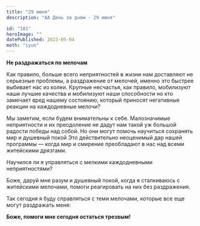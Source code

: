 ```yaml
---
title: "29 июня"
description: "АА День за днем - 29 июня"

id: "181"
heroImage: ""
datePublished: 2023-05-04
moth: "iyun"
---
```


**Не раздражаться по мелочам**

Как правило, больше всего неприятностей в жизни нам доставляют не серьезные
проблемы, а раздражение от мелочей, именно это быстрее выбивает нас из колеи.
Крупные несчастья, как правило, мобилизуют наши лучшие качества и мобилизуют
наши способности но кто замечает вред нашему состоянию, который приносят
негативные реакции на каждодневные мелочи?

Мы заметим, если будем внимательны к себе. Малозначимые неприятности и их
преодоление не дадут нам такой уж большой радости победы над собой. Но они
могут помочь научиться сохранять мир и душевный покой Это действительно
неоценимый дар нашей программы — когда мир и смирение преобладают в нас над
всеми житейскими дрязгами.

Научился ли я управляться с мелкими каждодневными неприятностями?

Боже, даруй мне разум и душевный покой, когда я сталкиваюсь с житейскими
мелочами, помоги реагировать на них без раздражения.

Так сегодня я буду справляться с теми мелочами, которые все еще могут
раздражать меня:

**Боже, помоги мне сегодня остаться трезвым!**
